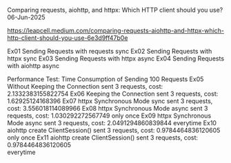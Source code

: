 Comparing requests, aiohttp, and httpx: Which HTTP client should you use?
06-Jun-2025

https://leapcell.medium.com/comparing-requests-aiohttp-and-httpx-which-http-client-should-you-use-6e3d9ff47b0e

Ex01    Sending Requests with requests  sync
Ex02    Sending Requests with httpx     sync
Ex03    Sending Requests with httpx     async
Ex04    Sending Requests with aiohttp   async

Performance Test: Time Consumption of Sending 100 Requests
Ex05    Without Keeping the Connection  sent 3 requests, cost: 2.1332383155822754
Ex06    Keeping the Connection          sent 3 requests, cost: 1.62925124168396 
Ex07    httpx Synchronous Mode  sync    sent 3 requests, cost: 3.556018114089966
Ex08    httpx Synchronous Mode  async   sent 3 requests, cost: 1.030292272567749        only once
Ex09    httpx Synchronous Mode  async   sent 3 requests, cost: 2.0491294860839844       everytime
Ex10    aiohttp create ClientSession()  sent 3 requests, cost: 0.9784464836120605       only once
Ex11    aiohttp create ClientSession()  sent 3 requests, cost: 0.9784464836120605       
everytime